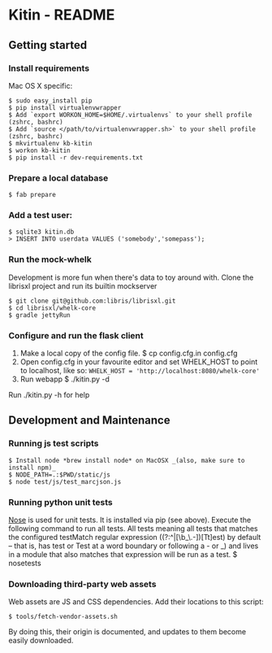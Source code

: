 Kitin - README
========================================================================

## Getting started

### Install requirements

Mac OS X specific:

    $ sudo easy_install pip
    $ pip install virtualenvwrapper
    $ Add `export WORKON_HOME=$HOME/.virtualenvs` to your shell profile (zshrc, bashrc)
    $ Add `source </path/to/virtualenvwrapper.sh>` to your shell profile (zshrc, bashrc)
    $ mkvirtualenv kb-kitin
    $ workon kb-kitin
    $ pip install -r dev-requirements.txt

### Prepare a local database

    $ fab prepare

### Add a test user:

    $ sqlite3 kitin.db
    > INSERT INTO userdata VALUES ('somebody','somepass');

### Run the mock-whelk
Development is more fun when there's data to toy around with.
Clone the librisxl project and run its builtin mockserver

    $ git clone git@github.com:libris/librisxl.git
    $ cd librisxl/whelk-core
    $ gradle jettyRun

### Configure and run the flask client

1. Make a local copy of the config file.
    $ cp config.cfg.in config.cfg
2. Open config.cfg in your favourite editor and set WHELK_HOST to point to localhost, like so: `WHELK_HOST = 'http://localhost:8080/whelk-core'`
3. Run webapp
    $ ./kitin.py -d

Run ./kitin.py -h for help


## Development and Maintenance

### Running js test scripts

    $ Install node *brew install node* on MacOSX _(also, make sure to install npm)_
    $ NODE_PATH=.:$PWD/static/js
    $ node test/js/test_marcjson.js

### Running python unit tests

[Nose](https://nose.readthedocs.org/en/latest/testing.html) is used for unit tests. It is installed via pip (see above).
Execute the following command to run all tests.
All tests meaning all tests that matches the configured testMatch regular expression ((?:^|[\\b_\\.-])[Tt]est) by default – that is, has test or Test at a word boundary or following a - or _) and lives in a module that also matches that expression will be run as a test.
    $ nosetests

### Downloading third-party web assets

Web assets are JS and CSS dependencies. Add their locations to this script:

    $ tools/fetch-vendor-assets.sh

By doing this, their origin is documented, and updates to them become easily
downloaded.

